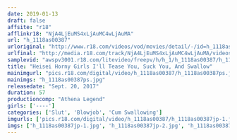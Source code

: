 ```yaml
---
date: 2019-01-13
draft: false
affsite: "r18"
afflinkr18: "NjA4LjEuMS4xLjAuMC4wLjAuMA"
url: "h_1118as00387"
urloriginal: "http://www.r18.com/videos/vod/movies/detail/-/id=h_1118as00387"
urlfinal: "http://media.r18.com/track/NjA4LjEuMS4xLjAuMC4wLjAuMA/videos/vod/movies/detail/-/id=h_1118as00387"
samplevid: "awspv3001.r18.com/litevideo/freepv/h/h_1/h_1118as00387/h_1118as00387_dmb_w.mp4"
title: "Heisei Horny Girls I'll Tease You, Suck You, And Swallow"
mainimgurl: "pics.r18.com/digital/video/h_1118as00387/h_1118as00387ps.jpg"
mainimgs: "h_1118as00387ps.jpg"
releasedate: "Sept. 20, 2017"
duration: 57
productioncomp: "Athena Legend"
girls: ['----']
categories: ['Slut', 'Blowjob', 'Cum Swallowing']
imgurls: ['pics.r18.com/digital/video/h_1118as00387/h_1118as00387jp-1.jpg', 'pics.r18.com/digital/video/h_1118as00387/h_1118as00387jp-2.jpg', 'pics.r18.com/digital/video/h_1118as00387/h_1118as00387jp-3.jpg', 'pics.r18.com/digital/video/h_1118as00387/h_1118as00387jp-4.jpg', 'pics.r18.com/digital/video/h_1118as00387/h_1118as00387jp-5.jpg', 'pics.r18.com/digital/video/h_1118as00387/h_1118as00387jp-6.jpg', 'pics.r18.com/digital/video/h_1118as00387/h_1118as00387jp-7.jpg', 'pics.r18.com/digital/video/h_1118as00387/h_1118as00387jp-8.jpg', 'pics.r18.com/digital/video/h_1118as00387/h_1118as00387jp-9.jpg', 'pics.r18.com/digital/video/h_1118as00387/h_1118as00387jp-10.jpg', 'pics.r18.com/digital/video/h_1118as00387/h_1118as00387jp-11.jpg', 'pics.r18.com/digital/video/h_1118as00387/h_1118as00387jp-12.jpg', 'pics.r18.com/digital/video/h_1118as00387/h_1118as00387jp-13.jpg', 'pics.r18.com/digital/video/h_1118as00387/h_1118as00387jp-14.jpg', 'pics.r18.com/digital/video/h_1118as00387/h_1118as00387jp-15.jpg', 'pics.r18.com/digital/video/h_1118as00387/h_1118as00387jp-16.jpg', 'pics.r18.com/digital/video/h_1118as00387/h_1118as00387jp-17.jpg', 'pics.r18.com/digital/video/h_1118as00387/h_1118as00387jp-18.jpg', 'pics.r18.com/digital/video/h_1118as00387/h_1118as00387jp-19.jpg', 'pics.r18.com/digital/video/h_1118as00387/h_1118as00387jp-20.jpg']
imgs: ['h_1118as00387jp-1.jpg', 'h_1118as00387jp-2.jpg', 'h_1118as00387jp-3.jpg', 'h_1118as00387jp-4.jpg', 'h_1118as00387jp-5.jpg', 'h_1118as00387jp-6.jpg', 'h_1118as00387jp-7.jpg', 'h_1118as00387jp-8.jpg', 'h_1118as00387jp-9.jpg', 'h_1118as00387jp-10.jpg', 'h_1118as00387jp-11.jpg', 'h_1118as00387jp-12.jpg', 'h_1118as00387jp-13.jpg', 'h_1118as00387jp-14.jpg', 'h_1118as00387jp-15.jpg', 'h_1118as00387jp-16.jpg', 'h_1118as00387jp-17.jpg', 'h_1118as00387jp-18.jpg', 'h_1118as00387jp-19.jpg', 'h_1118as00387jp-20.jpg']
---
```

